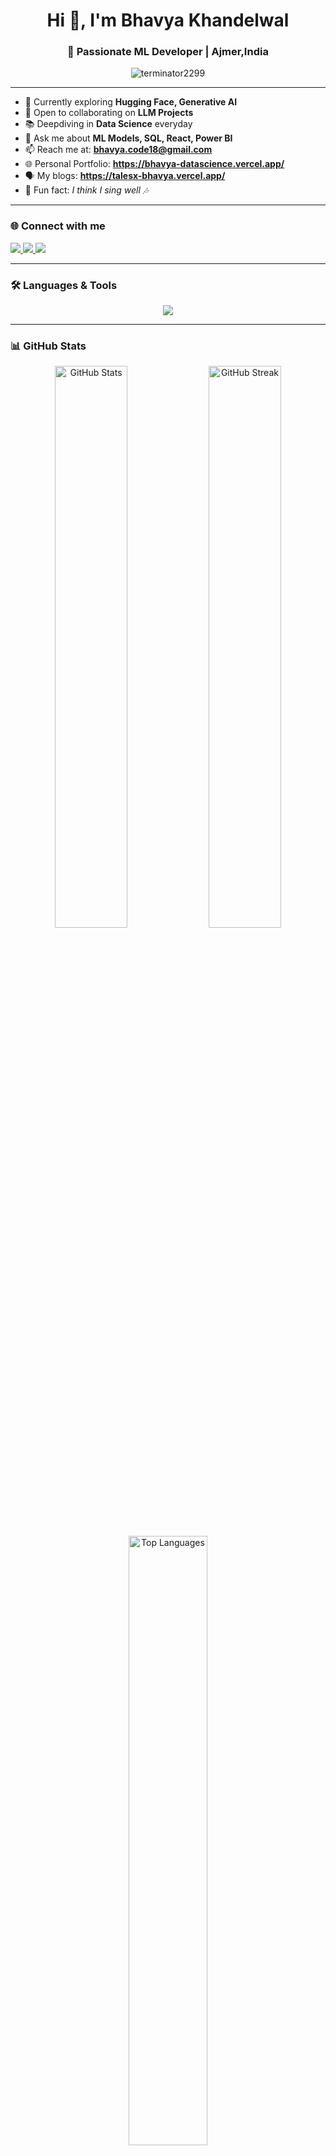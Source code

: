 <h1 align="center">Hi 👋, I'm Bhavya Khandelwal</h1>
<h3 align="center">🚀 Passionate ML Developer | Ajmer,India</h3>

<p align="center">
  <img src="https://komarev.com/ghpvc/?username=terminator2299&label=Profile%20views&color=0e75b6&style=flat" alt="terminator2299" />
</p>

---

- 🌱 Currently exploring **Hugging Face, Generative AI**
- 🤝 Open to collaborating on **LLM Projects**
- 📚 Deepdiving in **Data Science** everyday
- 💬 Ask me about **ML Models, SQL, React, Power BI**
- 📫 Reach me at: **bhavya.code18@gmail.com**
- 🌐 Personal Portfolio: **https://bhavya-datascience.vercel.app/**
- 🗣️ My blogs: **https://talesx-bhavya.vercel.app/**
- 🎤 Fun fact: *I think I sing well 🎶*

---

### 🌐 Connect with me

<p align="left">
  <a href="https://x.com/bhavya2299" target="_blank">
    <img src="https://img.shields.io/badge/Twitter-1DA1F2?style=for-the-badge&logo=twitter&logoColor=white"/>
  </a>
  <a href="https://instagram.com/bhavya__khandelwal" target="_blank">
    <img src="https://img.shields.io/badge/Instagram-E4405F?style=for-the-badge&logo=instagram&logoColor=white"/>
  </a>
  <a href="https://www.leetcode.com/bhavya_3549" target="_blank">
    <img src="https://img.shields.io/badge/LeetCode-FFA116?style=for-the-badge&logo=leetcode&logoColor=black"/>
  </a>
</p>

---

### 🛠️ Languages & Tools

<p align="center"> <img src="https://skillicons.dev/icons?i=python,cpp,c,cs,html,css,js,react,nodejs,express,flask,django,git,github,docker,mysql,postgres,figma,linux,vscode,tensorflow,pytorch" /> </p>

---

### 📊 GitHub Stats

<div align="center">
  <img src="https://github-readme-stats.vercel.app/api?username=terminator2299&show_icons=true&theme=radical" alt="GitHub Stats" width="48%"/>
  <img src="https://github-readme-streak-stats.herokuapp.com/?user=terminator2299&theme=radical" alt="GitHub Streak" width="48%"/>
</div>

<div align="center">
  <img src="https://github-readme-stats.vercel.app/api/top-langs/?username=terminator2299&layout=compact&theme=radical" alt="Top Languages" width="50%"/>
</div>

---

### 🏆 GitHub Achievements

<p align="center">
  <img src="https://github-profile-trophy.vercel.app/?username=terminator2299&theme=monokai&margin-w=15&no-frame=true" />
</p>

---


